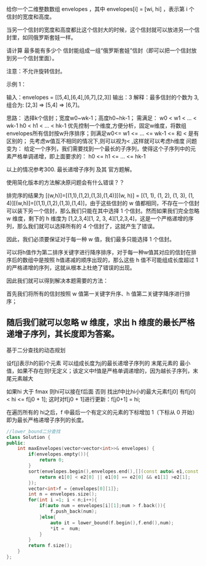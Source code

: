 给你一个二维整数数组 envelopes ，其中 envelopes[i] = [wi, hi] ，表示第 i 个信封的宽度和高度。

当另一个信封的宽度和高度都比这个信封大的时候，这个信封就可以放进另一个信封里，如同俄罗斯套娃一样。

请计算 最多能有多少个 信封能组成一组“俄罗斯套娃”信封（即可以把一个信封放到另一个信封里面）。

注意：不允许旋转信封。

示例 1：

输入：envelopes = [[5,4],[6,4],[6,7],[2,3]]
输出：3
解释：最多信封的个数为 3, 组合为: [2,3] => [5,4] => [6,7]。

思路：
选择k个信封；宽度w0~wk-1；高度h0~hk-1；
需满足：
    w0 < w1 < ... < wk-1
    h0 < h1 < ... < hk-1
优先控制一个维度,方便分析，固定w维度，将数组envelopes所有信封按w升序排序；则满足w0<= w1 <= ... <= wk-1
<= 和 < 是有区别的；
先考虑w值互不相同的情况下,则可以视为< ,这样就可以考虑h维度
问题变为：
给定一个序列，我们需要找到一个最长的子序列，使得这个子序列中的元素严格单调递增，即上面要求的：
h0 <= h1 <= ... <= hk-1

以上的情况参考300. 最长递增子序列 及其 官方题解。

使用简化版本的方法解决原问题会有什么错误？？

排完序的结果为 [(w,h)]=[(1,1),(1,2),(1,3),(1,4)][(w, h)] = [(1, 1), (1, 2), (1, 3), (1, 4)][(w,h)]=[(1,1),(1,2),(1,3),(1,4)]，由于这些信封的 w 值都相同，不存在一个信封可以装下另一个信封，那么我们只能在其中选择 1 个信封。然而如果我们完全忽略 w 维度，剩下的 h 维度为 [1,2,3,4][1, 2, 3, 4][1,2,3,4]，这是一个严格递增的序列，那么我们就可以选择所有的 4 个信封了，这就产生了错误。

因此，我们必须要保证对于每一种 w 值，我们最多只能选择 1 个信封。

可以将h值作为第二排序关键字进行降序排序，对于每一种w值其对应的信封在排序后的数组中是按照 h值递减的顺序出现的，那么这些 h 值不可能组成长度超过 1 的严格递增的序列，这就从根本上杜绝了错误的出现。

因此我们就可以得到解决本题需要的方法：

首先我们将所有的信封按照 w 值第一关键字升序、h 值第二关键字降序进行排序；

随后我们就可以忽略 w 维度，求出 h 维度的最长严格递增子序列，其长度即为答案。
----------------------------------------------------------------------------------
基于二分查找的动态规划

设f[j]表示h的前i个元素 可以组成长度为j的最长递增子序列的 末尾元素的 最小值，如果不存在则f无定义；该定义中f值是严格单调递增的，因为越长子序列，末尾元素越大

如果hi 大于 fmax 则hi可以接在f后面
否则 找出f中比hi小的最大元素f[j0] 有f[j0] < hi <= f[j0 + 1]; 这时对f[j0 + 1]进行更新：f[j0+1] = hi;

在遍历所有的 hi之后，f 中最后一个有定义的元素的下标增加 1（下标从 0 开始）即为最长严格递增子序列的长度。

```C++
//lower_bound二分查找
class Solution {
public:
    int maxEnvelopes(vector<vector<int>>& envelopes) {
        if(envelopes.empty()){
            return 0;
        }
        sort(envelopes.begin(),envelopes.end(),[](const auto& e1,const auto& e2){
            return e1[0] < e2[0] || e1[0] == e2[0] && e1[1] >e2[1];
        });
        vector<int>f = {envelopes[0][1]};
        int n = envelopes.size();
        for(int i =1; i < n;i++){
            if(auto num = envelopes[i][1];num > f.back()){
                f.push_back(num);
            }else{
                auto it = lower_bound(f.begin(),f.end(),num);
                *it =  num;
            }
        }
        return f.size();
    }
};


```




